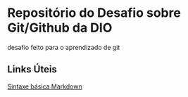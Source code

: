 # Repositório do Desafio sobre Git/Github da DIO
desafio feito para o aprendizado de git

## Links Úteis
[Sintaxe básica Markdown](https://www.markdownguide.org/basic-syntax/)

